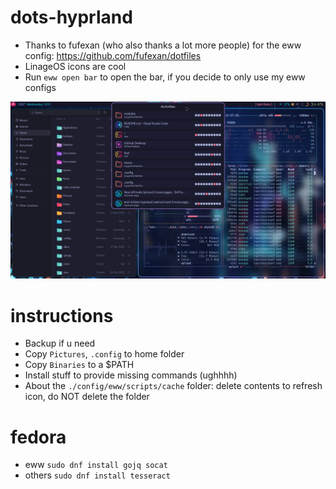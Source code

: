 # dots-hyprland
 - Thanks to fufexan (who also thanks a lot more people) for the eww config: https://github.com/fufexan/dotfiles
 - LinageOS icons are cool
 - Run `eww open bar` to open the bar, if you decide to only use my eww configs

 ![dots-hyprland](./screenshot-2.png)

# instructions
 - Backup if u need
 - Copy `Pictures`, `.config` to home folder
 - Copy `Binaries` to a $PATH
 - Install stuff to provide missing commands (ughhhh)
 - About the `./config/eww/scripts/cache` folder: delete contents to refresh icon, do NOT delete the folder

# fedora
 - eww
 `sudo dnf install gojq socat`
 - others
 `sudo dnf install tesseract`
